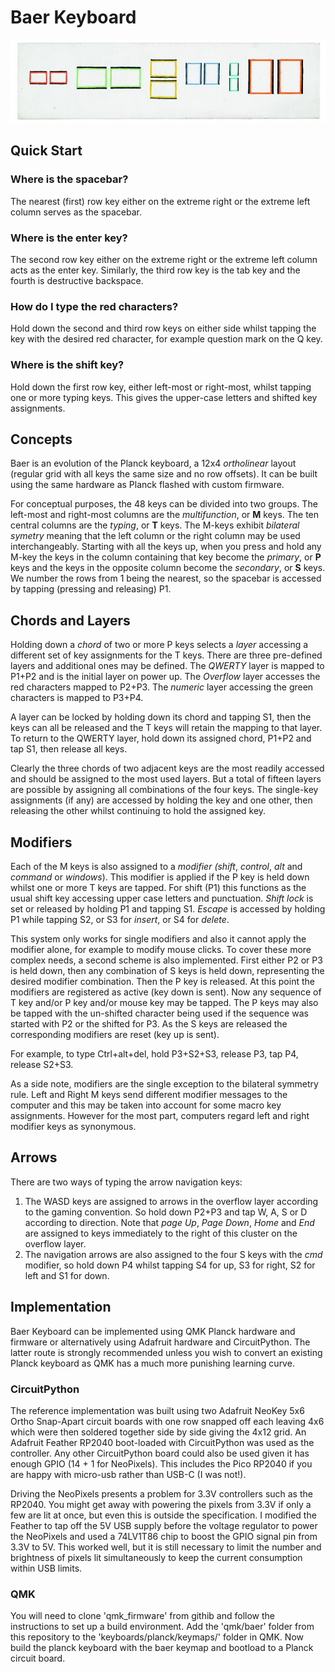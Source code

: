 # Baer Keyboard

![Jo Baer, Minimalist Artist](/Docs/diptychs.png)

## Quick Start
### Where is the spacebar?
The nearest (first) row key either on the extreme right or the extreme left column serves as the spacebar.
### Where is the enter key?
The second row key either on the extreme right or the extreme left column acts as the enter key. Similarly, the third row key is the tab key and the fourth is destructive backspace.
### How do I type the red characters?
Hold down the second and third row keys on either side whilst tapping the key with the desired red character, for example question mark on the Q key.
### Where is the shift key?
Hold down the first row key, either left-most or right-most, whilst tapping one or more typing keys. This gives the upper-case letters and shifted key assignments.
## Concepts
Baer is an evolution of the Planck keyboard, a 12x4 _ortholinear_ layout (regular grid with all keys the same size and no row offsets). It can be built using the same hardware as Planck flashed with custom firmware.

For conceptual purposes, the 48 keys can be divided into two groups. The left-most and right-most columns are the _multifunction_, or **M** keys. The ten central columns are the _typing_, or **T** keys. The M-keys exhibit _bilateral symetry_ meaning that the left column or the right column may be used interchangeably. Starting with all the keys up, when you press and hold any M-key the keys in the column containing that key become the _primary_, or **P** keys and the keys in the opposite column become the _secondary_, or **S** keys. We number the rows from 1 being the nearest, so the spacebar is accessed by tapping (pressing and releasing) P1.

## Chords and Layers
Holding down a _chord_ of two or more P keys selects a _layer_ accessing a different set of key assignments for the T keys. There are three pre-defined layers and additional ones may be defined. The _QWERTY_ layer is mapped to P1+P2 and is the initial layer on power up. The _Overflow_ layer accesses the red characters mapped to P2+P3. The _numeric_ layer accessing the green characters is mapped to P3+P4.

A layer can be locked by holding down its chord and tapping S1, then the keys can all be released and the T keys will retain the mapping to that layer. To return to the QWERTY layer, hold down its assigned chord, P1+P2 and tap S1, then release all keys.

Clearly the three chords of two adjacent keys are the most readily accessed and should be assigned to the most used layers. But a total of fifteen layers are possible by assigning all combinations of the four keys. The single-key assignments (if any) are accessed by holding the key and one other, then releasing the other whilst continuing to hold the assigned key.

## Modifiers
Each of the M keys is also assigned to a _modifier_ _(shift_, _control_, _alt_ and _command_ or _windows_). This modifier is applied if the P key is held down whilst one or more T keys are tapped. For shift (P1) this functions as the usual shift key accessing upper case letters and punctuation. _Shift lock_ is set or released by holding P1 and tapping S1. _Escape_ is accessed by holding P1 while tapping S2, or S3 for _insert_, or S4 for _delete_.

This system only works for single modifiers and also it cannot apply the modifier alone, for example to modify mouse clicks. To cover these more complex needs, a second scheme is also implemented. First either P2 or P3 is held down, then any combination of S keys is held down, representing the desired modifier combination. Then the P key is released. At this point the modifiers are registered as active (key down is sent). Now any sequence of T key and/or P key and/or mouse key may be tapped. The P keys may also be tapped with the un-shifted character being used if the sequence was started with P2 or the shifted for P3. As the S keys are released the corresponding modifiers are reset (key up is sent).

For example, to type Ctrl+alt+del, hold P3+S2+S3, release P3, tap P4, release S2+S3.

As a side note, modifiers are the single exception to the bilateral symmetry rule. Left and Right M keys send different modifier messages to the computer and this may be taken into account for some macro key assignments. However for the most part, computers regard left and right modifier keys as synonymous.

## Arrows
There are two ways of typing the arrow navigation keys:

1. The WASD keys are assigned to arrows in the overflow layer according to the gaming convention. So hold down P2+P3 and tap W, A, S or D according to direction. Note that _page Up_, _Page Down_, _Home_ and _End_ are assigned to keys immediately to the right of this cluster on the overflow layer.
2. The navigation arrows are also assigned to the four S keys with the _cmd_ modifier, so hold down P4 whilst tapping S4 for up, S3 for right, S2 for left and S1 for down.

## Implementation
Baer Keyboard can be implemented using QMK Planck hardware and firmware or alternatively using Adafruit hardware and CircuitPython. The latter route is strongly recommended unless you wish to convert an existing Planck keyboard as QMK has a much more punishing learning curve.

### CircuitPython
The reference implementation was built using two Adafruit NeoKey 5x6 Ortho Snap-Apart circuit boards with one row snapped off each leaving 4x6 which were then soldered together side by side giving the 4x12 grid. An Adafruit Feather RP2040 boot-loaded with CircuitPython was used as the controller. Any other CircuitPython board could also be used given it has enough GPIO (14 + 1 for NeoPixels). This includes the Pico RP2040 if you are happy with micro-usb rather than USB-C (I was not!).

Driving the NeoPixels presents a problem for 3.3V controllers such as the RP2040. You might get away with powering the pixels from 3.3V if only a few are lit at once, but even this is outside the specification. I modified the Feather to tap off the 5V USB supply before the voltage regulator to power the NeoPixels and used a 74LV1T86 chip to boost the GPIO signal pin from 3.3V to 5V. This worked well, but it is still necessary to limit the number and brightness of pixels lit simultaneously to keep the current consumption within USB limits.

### QMK
You will need to clone 'qmk_firmware' from githib and follow the instructions to set up a build environment. Add the 'qmk/baer' folder from this repository to the 'keyboards/planck/keymaps/' folder in QMK. Now build the planck keyboard with the baer keymap and bootload to a Planck circuit board.